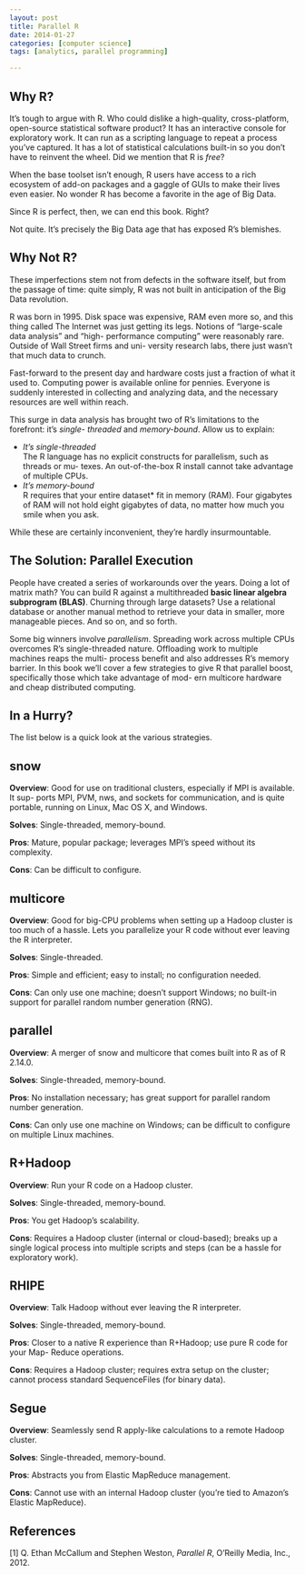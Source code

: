 ```yaml
---
layout: post
title: Parallel R
date: 2014-01-27
categories: [computer science]
tags: [analytics, parallel programming]

---
```


Why R?
---
It’s tough to argue with R. Who could dislike a high-quality, cross-platform, open-source statistical software product? It has an interactive console for exploratory work. It can run as a scripting language to repeat a process you’ve captured. It has a lot of statistical calculations built-in so you don’t have to reinvent the wheel. Did we mention that R is *free*?  
When the base toolset isn’t enough, R users have access to a rich ecosystem of add-on packages and a gaggle of GUIs to make their lives even easier. No wonder R has become a favorite in the age of Big Data.
Since R is perfect, then, we can end this book. Right?
Not quite. It’s precisely the Big Data age that has exposed R’s blemishes.
Why Not R?
---These imperfections stem not from defects in the software itself, but from the passage of time: quite simply, R was not built in anticipation of the Big Data revolution.
R was born in 1995. Disk space was expensive, RAM even more so, and this thing called The Internet was just getting its legs. Notions of “large-scale data analysis” and “high- performance computing” were reasonably rare. Outside of Wall Street firms and uni- versity research labs, there just wasn’t that much data to crunch.
Fast-forward to the present day and hardware costs just a fraction of what it used to. Computing power is available online for pennies. Everyone is suddenly interested in collecting and analyzing data, and the necessary resources are well within reach.
This surge in data analysis has brought two of R’s limitations to the forefront: it’s *single- threaded* and *memory-bound*. Allow us to explain:
* *It’s single-threaded*  
	The R language has no explicit constructs for parallelism, such as threads or mu- texes. An out-of-the-box R install cannot take advantage of multiple CPUs.* *It’s memory-bound*  
	R requires that your entire dataset* fit in memory (RAM). Four gigabytes of RAM will not hold eight gigabytes of data, no matter how much you smile when you ask.
	While these are certainly inconvenient, they’re hardly insurmountable.
The Solution: Parallel Execution
---People have created a series of workarounds over the years. Doing a lot of matrix math? You can build R against a multithreaded **basic linear algebra subprogram (BLAS)**. Churning through large datasets? Use a relational database or another manual method to retrieve your data in smaller, more manageable pieces. And so on, and so forth.
Some big winners involve *parallelism*. Spreading work across multiple CPUs overcomes R’s single-threaded nature. Offloading work to multiple machines reaps the multi- process benefit and also addresses R’s memory barrier. In this book we’ll cover a few strategies to give R that parallel boost, specifically those which take advantage of mod- ern multicore hardware and cheap distributed computing.In a Hurry?
---
The list below is a quick look at the various strategies.
snow
---
**Overview**: Good for use on traditional clusters, especially if MPI is available. It sup- ports MPI, PVM, nws, and sockets for communication, and is quite portable, running on Linux, Mac OS X, and Windows.

**Solves**: Single-threaded, memory-bound.
**Pros**: Mature, popular package; leverages MPI’s speed without its complexity. 
**Cons**: Can be difficult to configure.
multicore
---
**Overview**: Good for big-CPU problems when setting up a Hadoop cluster is too much of a hassle. Lets you parallelize your R code without ever leaving the R interpreter.
**Solves**: Single-threaded.
**Pros**: Simple and efficient; easy to install; no configuration needed.
**Cons**: Can only use one machine; doesn’t support Windows; no built-in support for parallel random number generation (RNG).
parallel
---**Overview**: A merger of snow and multicore that comes built into R as of R 2.14.0. 
**Solves**: Single-threaded, memory-bound.
**Pros**: No installation necessary; has great support for parallel random number generation.
**Cons**: Can only use one machine on Windows; can be difficult to configure on multiple Linux machines.
R+Hadoop
---
**Overview**: Run your R code on a Hadoop cluster.
**Solves**: Single-threaded, memory-bound.
**Pros**: You get Hadoop’s scalability.
**Cons**: Requires a Hadoop cluster (internal or cloud-based); breaks up a single logical process into multiple scripts and steps (can be a hassle for exploratory work).
RHIPE
---**Overview**: Talk Hadoop without ever leaving the R interpreter. 
**Solves**: Single-threaded, memory-bound.
**Pros**: Closer to a native R experience than R+Hadoop; use pure R code for your Map- Reduce operations.
**Cons**: Requires a Hadoop cluster; requires extra setup on the cluster; cannot process standard SequenceFiles (for binary data).Segue
---**Overview**: Seamlessly send R apply-like calculations to a remote Hadoop cluster.
**Solves**: Single-threaded, memory-bound.
**Pros**: Abstracts you from Elastic MapReduce management.
**Cons**: Cannot use with an internal Hadoop cluster (you’re tied to Amazon’s Elastic MapReduce).References
---
[1] Q. Ethan McCallum and Stephen Weston, *Parallel R*, O’Reilly Media, Inc., 2012.